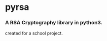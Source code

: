 <h1 text-align:center>pyrsa</h1>
<h3>A RSA Cryptography library in python3.</h3>
<p>created for a school project.</p>
